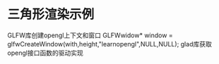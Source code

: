 # 三角形渲染示例
GLFW库创建opengl上下文和窗口
GLFWwidow* window = glfwCreateWindow(with,height,"learnopengl",NULL,NULL);
glad库获取opengl接口函数的驱动实现
